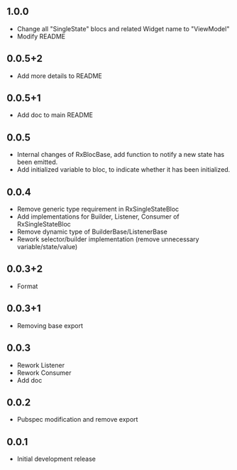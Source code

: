 ## 1.0.0

* Change all "SingleState" blocs and related Widget name to "ViewModel"
* Modify README

## 0.0.5+2

* Add more details to README

## 0.0.5+1

* Add doc to main README

## 0.0.5

* Internal changes of RxBlocBase, add function to notify a new state has
  been emitted.
* Add initialized variable to bloc, to indicate whether it has been initialized.

## 0.0.4

* Remove generic type requirement in RxSingleStateBloc
* Add implementations for Builder, Listener, Consumer of RxSingleStateBloc
* Remove dynamic type of BuilderBase/ListenerBase
* Rework selector/builder implementation (remove unnecessary variable/state/value)

## 0.0.3+2

* Format

## 0.0.3+1

* Removing base export

## 0.0.3

* Rework Listener
* Rework Consumer
* Add doc

## 0.0.2

* Pubspec modification and remove export

## 0.0.1

* Initial development release
